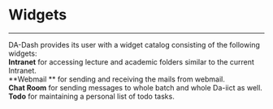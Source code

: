 # Widgets


---



DA-Dash provides its user with a widget catalog consisting of the following widgets:<br/>
**Intranet** for accessing lecture and academic folders similar to the current Intranet.<br/>
**Webmail ** for sending and receiving the mails from webmail.<br/>
**Chat Room** for sending messages to whole batch and whole Da-iict as well.<br/> 
**Todo** for maintaining a personal list of todo tasks.<br/>